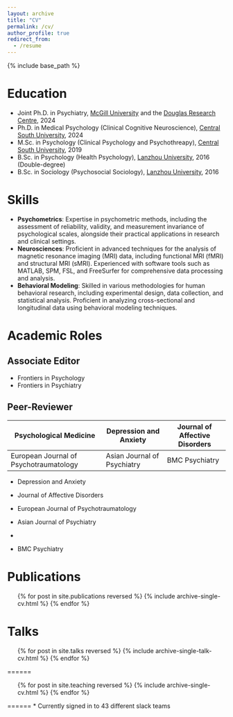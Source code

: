 ```yaml
---
layout: archive
title: "CV"
permalink: /cv/
author_profile: true
redirect_from:
  - /resume
---
```


{% include base_path %}

Education
======
* Joint Ph.D. in Psychiatry, [McGill University](https://www.mcgill.ca/) and the [Douglas Research Centre](https://douglas.research.mcgill.ca), 2024
* Ph.D. in Medical Psychology (Clinical Cognitive Neuroscience), [Central South University](https://en.csu.edu.cn/), 2024
* M.Sc. in Psychology (Clinical Psychology and Psychothreapy), [Central South University](https://en.csu.edu.cn/), 2019
* B.Sc. in Psychology (Health Psychology), [Lanzhou University](https://en.lzu.edu.cn/), 2016 (Double-degree)
* B.Sc. in Sociology (Psychosocial Sociology), [Lanzhou University](https://en.lzu.edu.cn/), 2016
 
Skills
======
* <strong>Psychometrics</strong>: Expertise in psychometric methods, including the assessment of reliability, validity, and measurement invariance of psychological scales, alongside their practical applications in research and clinical settings.
* <strong>Neurosciences</strong>: Proficient in advanced techniques for the analysis of magnetic resonance imaging (MRI) data, including functional MRI (fMRI) and structural MRI (sMRI). Experienced with software tools such as MATLAB, SPM, FSL, and FreeSurfer for comprehensive data processing and analysis.
* <strong>Behavioral Modeling</strong>: Skilled in various methodologies for human behavioral research, including experimental design, data collection, and statistical analysis. Proficient in analyzing cross-sectional and longitudinal data using behavioral modeling techniques.

Academic Roles
======
Associate Editor
------
* Frontiers in Psychology
* Frontiers in Psychiatry

Peer-Reviewer
------
| Psychological Medicine   | Depression and Anxiety       | Journal of Affective Disorders   |
| ------------------------ | ---------------------------- | -------------------------------- |
| European Journal of Psychotraumatology | Asian Journal of Psychiatry | BMC Psychiatry  |

* Depression and Anxiety
* Journal of Affective Disorders
* European Journal of Psychotraumatology
* Asian Journal of Psychiatry

* 
* BMC Psychiatry


Publications
======
  <ul>{% for post in site.publications reversed %}
    {% include archive-single-cv.html %}
  {% endfor %}</ul>
  
Talks
======
  <ul>{% for post in site.talks reversed %}
    {% include archive-single-talk-cv.html  %}
  {% endfor %}</ul>
  
<Teaching>
======
  <ul>{% for post in site.teaching reversed %}
    {% include archive-single-cv.html %}
  {% endfor %}</ul>
  
<Service and leadership>
======
* Currently signed in to 43 different slack teams
